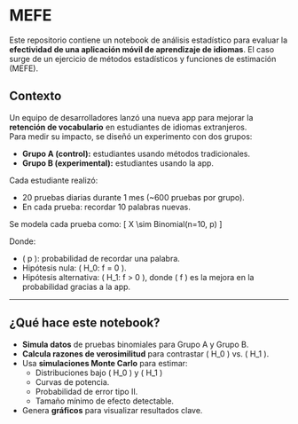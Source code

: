 # MEFE

Este repositorio contiene un notebook de análisis estadístico para evaluar la **efectividad de una aplicación móvil de aprendizaje de idiomas**. El caso surge de un ejercicio de métodos estadísticos y funciones de estimación (MEFE).

## Contexto

Un equipo de desarrolladores lanzó una nueva app para mejorar la **retención de vocabulario** en estudiantes de idiomas extranjeros.  
Para medir su impacto, se diseñó un experimento con dos grupos:

- **Grupo A (control):** estudiantes usando métodos tradicionales.
- **Grupo B (experimental):** estudiantes usando la app.

Cada estudiante realizó:
- 20 pruebas diarias durante 1 mes (~600 pruebas por grupo).
- En cada prueba: recordar 10 palabras nuevas.

Se modela cada prueba como:
\[
X \sim Binomial(n=10, p)
\]

Donde:
- \( p \): probabilidad de recordar una palabra.
- Hipótesis nula: \( H_0: f = 0 \).
- Hipótesis alternativa: \( H_1: f > 0 \), donde \( f \) es la mejora en la probabilidad gracias a la app.

---

## ¿Qué hace este notebook?

- **Simula datos** de pruebas binomiales para Grupo A y Grupo B.
- **Calcula razones de verosimilitud** para contrastar \( H_0 \) vs. \( H_1 \).
- Usa **simulaciones Monte Carlo** para estimar:
  - Distribuciones bajo \( H_0 \) y \( H_1 \)
  - Curvas de potencia.
  - Probabilidad de error tipo II.
  - Tamaño mínimo de efecto detectable.
- Genera **gráficos** para visualizar resultados clave.

